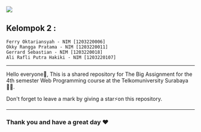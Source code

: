 <h1 align="left">
    <img src="https://readme-typing-svg.herokuapp.com/?font=Righteous&size=35&color=F7AA00&center=false&vCenter=true&width=800&height=70&duration=4000&pause=500&lines=⚡+Welcome+to+The+Shared+Repository+⚡;+Web+Programming+😁+-+PokeMania+⚡;"/>
</h1>

## Kelompok 2 :
```
Ferry Oktariansyah - NIM [1203220006]
Okky Rangga Pratama - NIM [1203220011]
Gerrard Sebastian - NIM [1203220018]
Ali Rafli Putra Hakiki - NIM [1203220107]
```

<hr>

<p>Hello everyone👋, This is a shared repository for The Big Assignment for the 4th semester Web Programming course at the Telkomuniversity Surabaya🧑‍💻.</p>
<p>Don't forget to leave a mark by giving a star⚡on this repository.</p>

<hr>

<h3 align="left">Thank you and have a great day ❤</h3>
